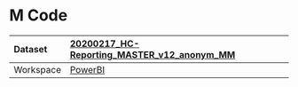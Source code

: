 



# M Code

|Dataset|[20200217_HC-Reporting_MASTER_v12_anonym_MM](./../20200217_HC-Reporting_MASTER_v12_anonym_MM.md)|
| :--- | :--- |
|Workspace|[PowerBI](../../Workspaces/PowerBI.md)|
